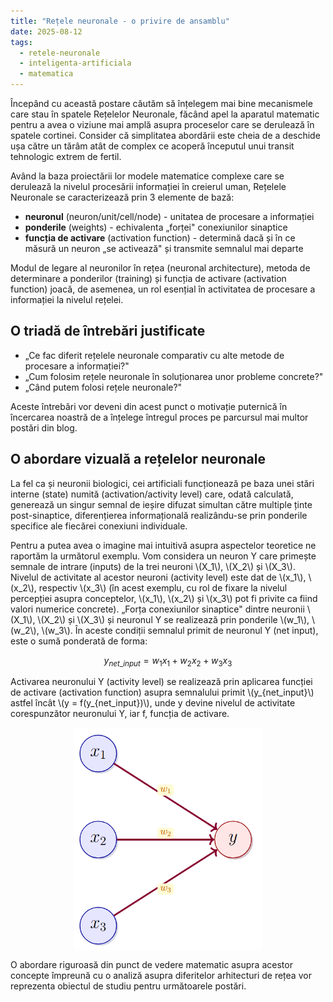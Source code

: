 ```yaml
---
title: "Rețele neuronale - o privire de ansamblu"
date: 2025-08-12
tags:
  - retele-neuronale
  - inteligenta-artificiala
  - matematica
---
```

<script>
window.MathJax = {
  tex: {
    inlineMath: [['\\(', '\\)']],
    displayMath: [['$$', '$$']]
  }
};
</script>
<script src="https://cdn.jsdelivr.net/npm/mathjax@3/es5/tex-mml-chtml.js"></script>


Începând cu această postare căutăm să înțelegem mai bine mecanismele care stau în spatele Rețelelor Neuronale, făcând apel la aparatul matematic pentru a avea o viziune mai amplă asupra proceselor care se derulează în spatele cortinei. Consider că simplitatea abordării este cheia de a deschide ușa către un tărâm atât de complex ce acoperă începutul unui transit tehnologic extrem de fertil.

Având la baza proiectării lor modele matematice complexe care se derulează la nivelul procesării informației în creierul uman, Rețelele Neuronale se caracterizează prin 3 elemente de bază:

- **neuronul** (neuron/unit/cell/node) - unitatea de procesare a informației
- **ponderile** (weights) - echivalenta „forței" conexiunilor sinaptice  
- **funcția de activare** (activation function) - determină dacă și în ce măsură un neuron „se activează" și transmite semnalul mai departe

Modul de legare al neuronilor în rețea (neuronal architecture), metoda de determinare a ponderilor (training) și funcția de activare (activation function) joacă, de asemenea, un rol esențial în activitatea de procesare a informației la nivelul rețelei.

## O triadă de întrebări justificate

- „Ce fac diferit rețelele neuronale comparativ cu alte metode de procesare a informației?"
- „Cum folosim rețele neuronale în soluționarea unor probleme concrete?"
- „Când putem folosi rețele neuronale?"

Aceste întrebări vor deveni din acest punct o motivație puternică în încercarea noastră de a înțelege întregul proces pe parcursul mai multor postări din blog.

## O abordare vizuală a rețelelor neuronale

La fel ca și neuronii biologici, cei artificiali funcționează pe baza unei stări interne (state) numită (activation/activity level) care, odată calculată, generează un singur semnal de ieșire difuzat simultan către multiple ținte post-sinaptice, diferențierea informațională realizându-se prin ponderile specifice ale fiecărei conexiuni individuale.

Pentru a putea avea o imagine mai intuitivă asupra aspectelor teoretice ne raportăm la următorul exemplu. Vom considera un neuron Y care primește semnale de intrare (inputs) de la trei neuroni \\(X_1\\), \\(X_2\\) și \\(X_3\\). Nivelul de activitate al acestor neuroni (activity level) este dat de \\(x_1\\), \\(x_2\\), respectiv \\(x_3\\) (în acest exemplu, cu rol de fixare la nivelul percepției asupra conceptelor, \\(x_1\\), \\(x_2\\) și \\(x_3\\) pot fi privite ca fiind valori numerice concrete). „Forța conexiunilor sinaptice" dintre neuronii \\(X_1\\), \\(X_2\\) și \\(X_3\\) și neuronul Y se realizează prin ponderile \\(w_1\\), \\(w_2\\), \\(w_3\\). În aceste condiții semnalul primit de neuronul Y (net input), este o sumă ponderată de forma:

$$y_{net\_input} = w_1x_1 + w_2x_2 + w_3x_3$$

Activarea neuronului Y (activity level) se realizează prin aplicarea funcției de activare (activation function) asupra semnalului primit \\(y_{net\_input}\\) astfel încât \\(y = f(y_{net\_input})\\), unde y devine nivelul de activitate corespunzător neuronului Y, iar f, funcția de activare.

<img src="/images/incercare.png" alt="Rețea Neurală" style="width: 300px; height: auto; display: block; margin: 0 auto;">

O abordare riguroasă din punct de vedere matematic asupra acestor concepte împreună cu o analiză asupra diferitelor arhitecturi de rețea vor reprezenta obiectul de studiu pentru următoarele postări.
